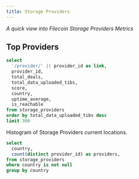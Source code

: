 ```yaml
---
title: Storage Providers
---
```


_A quick view into Filecoin Storage Providers Metrics_


## Top Providers

```sql providers
select
  '/provider/' || provider_id as link,
  provider_id,
  total_deals,
  total_data_uploaded_tibs,
  score,
  country,
  uptime_average,
  is_reachable
from storage_providers
order by total_data_uploaded_tibs desc
limit 300
```

<DataTable
    data={providers}
    link=link
    search=true
    rows=20
/>

Histogram of Storage Providers current locations.

```sql providers_by_country
select
  country,
  count(distinct provider_id) as providers,
from storage_providers
where country is not null
group by country
```

<BarChart
    data={providers_by_country}
    x=country
    y=providers
    xAxisTitle=Country
/>
